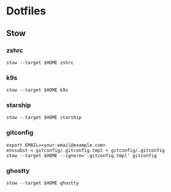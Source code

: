 # Dotfiles


## Stow

### zshrc

```
stow --target $HOME zshrc
```

### k9s

```
stow --target $HOME k9s
```

### starship

```
stow --target $HOME starship
```

### gitconfig

```
export EMAIL=<your-email@example.com>
envsubst < gitconfig/.gitconfig.tmpl > gitconfig/.gitconfig
stow --target $HOME --ignore='.gitconfig.tmpl' gitconfig
```

### ghostty
```
stow --target $HOME ghostty
```
